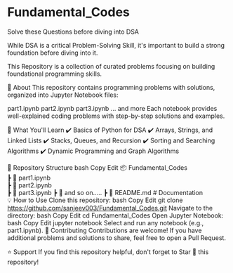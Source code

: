 # Fundamental_Codes
Solve these Questions before diving into DSA 

While DSA is a critical Problem-Solving Skill, it's important to build a strong foundation before diving into it.

This Repository is a collection of curated problems focusing on building foundational programming skills. 

📌 About
This repository contains programming problems with solutions, organized into Jupyter Notebook files:

part1.ipynb
part2.ipynb
part3.ipynb
... and more
Each notebook provides well-explained coding problems with step-by-step solutions and examples.

🚀 What You'll Learn
✔️ Basics of Python for DSA
✔️ Arrays, Strings, and Linked Lists
✔️ Stacks, Queues, and Recursion
✔️ Sorting and Searching Algorithms
✔️ Dynamic Programming and Graph Algorithms

📂 Repository Structure
bash
Copy
Edit
📦 Fundamental_Codes  
 ┣ 📜 part1.ipynb   
 ┣ 📜 part2.ipynb    
 ┣ 📜 part3.ipynb 
 ┣ 📜 and so on.....
 ┣ 📜 README.md  # Documentation  
💡 How to Use
Clone this repository:
bash
Copy
Edit
git clone https://github.com/sanjeev003/Fundamental_Codes.git
Navigate to the directory:
bash
Copy
Edit
cd Fundamental_Codes
Open Jupyter Notebook:
bash
Copy
Edit
jupyter notebook
Select and run any notebook (e.g., part1.ipynb).
🎯 Contributing
Contributions are welcome! If you have additional problems and solutions to share, feel free to open a Pull Request.

⭐ Support
If you find this repository helpful, don't forget to Star 🌟 this repository!
